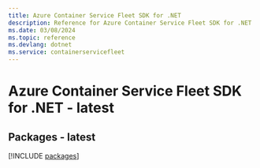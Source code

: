 ```yaml
---
title: Azure Container Service Fleet SDK for .NET
description: Reference for Azure Container Service Fleet SDK for .NET
ms.date: 03/08/2024
ms.topic: reference
ms.devlang: dotnet
ms.service: containerservicefleet
---
```

# Azure Container Service Fleet SDK for .NET - latest
## Packages - latest
[!INCLUDE [packages](container-service-fleet-index.md)]